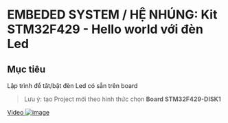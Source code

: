 # EMBEDED SYSTEM / HỆ NHÚNG: Kit STM32F429 - Hello world với đèn Led

## Mục tiêu

Lập trình để tăt/bật đèn Led có sẵn trên board

> Lưu ý: tạo Project mới theo hình thức chọn __Board STM32F429-DISK1__ 

[Video ![image](https://github.com/user-attachments/assets/448008ed-2461-4ecd-a119-a5d600ba446d)
 ](https://youtu.be/iNICh5uWPAE)
